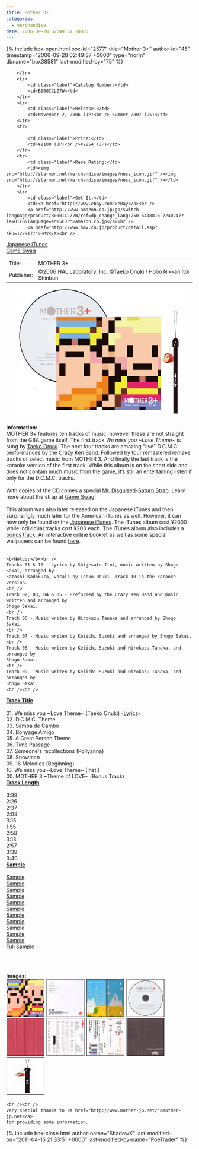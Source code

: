 ```yaml
---
title: Mother 3+
categories:
  - merchandise
date: 2006-09-28 02:49:37 +0000
---
```

{% include box-open.html box-id="2577" title="Mother 3+" author-id="45" timestamp="2006-09-28 02:49:37 +0000" type="norm" dbname="box38581" last-modified-by="75" %}
<div class="gameinfo">
	<table>
		<tr>
			<td class="label">Title:</td>
			<td>MOTHER 3+</td>
		</tr>
		<tr>
			<td class="label">Publisher:</td>
			<td>©2006 HAL Laboratory, Inc. ©Taeko Onuki / Hobo Nikkan Itoi Shinbun</td>

		</tr>
		<tr>
			<td class="label">Catalog Number:</td>
			<td>B000ICLZ7W</td>
		</tr>
		<tr>
			<td class="label">Release:</td>
			<td>November 2, 2006 (JP)<br /> Summer 2007 (US)</td>
		</tr>
		<tr>

			<td class="label">Price:</td>
			<td>¥2100 (JP)<br />¥2854 (JP)</td>
		</tr>
		<tr>
			<td class="label">Rare Rating:</td>
			<td><img src="http://starmen.net/merchandise/images/ness_icon.gif" /><img src="http://starmen.net/merchandise/images/ness_icon.gif" /></td>
		</tr>
		<tr>
			<td class="label">Get It:</td>
			<td><a href="http://www.ebay.com">eBay</a><br />
			<a href="http://www.amazon.co.jp/gp/switch-language/product/B000ICLZ7W/ref=dp_change_lang/250-6418816-7240247?ie=UTF8&language=en%5FJP">amazon.co.jp</a><br />
			<a href="http://www.hmv.co.jp/product/detail.asp?sku=1229177">HMV</a><br />
<a href="http://itunes.apple.com/jp/album/mother3/id204320098">Japanese iTunes</a><br />
                        <a href="http://gameswag.com/view/mother-3-soundtrack/">Game Swag</a>
		</td>
		</tr>
	</table>
</div>

<p>
	<center>
	<img src="/merchandise/images/m3cd_title.png" border="0" title="MOTHER 3+" />
	</center>
</p>

<b>Information:</b>
	<br />
MOTHER 3+ features ten tracks of music, however these are not straight from the GBA game itself.  The first track <i>We miss you ~Love Theme~</i> is sung by <a href="http://nippop.com/artists/Taeko_Onuki/">Taeko Onuki</a>. The next four tracks are amazing "live" D.C.M.C. performances by the <a href="http://www.crazykenband.com/">Crazy Ken Band</a>. Followed by four remastered remake tracks of select music from MOTHER 3. And finally the last track is the karaoke version of the first track. While this album is on the short side and does not contain much music from the game, it’s still an entertaining listen if only for the D.C.M.C. tracks.
	<br /><br />
With copies of the CD comes a special <a href="/merchandise/images/m3cd_ninjastrap.jpg">Mr. Disguised-Saturn Strap</a>. Learn more about the strap at <a href="http://gameswag.com/view/mother-3-incognito-mr-saturn-strap/">Game Swag</a>! 
	<br /><br />
This album was also later released on the Japanese iTunes and then surprisingly much later for the American iTunes as well. However, it can now only be found on the <a href="http://itunes.apple.com/jp/album/mother3/id204320098">Japanese iTunes</a>. The iTunes album cost ¥2000 while individual tracks cost ¥200 each. The iTunes album also includes a <a href="samples/MOTHER 3+ - MOTHER 3 ~Theme of LOVE~ (Bonus Track) [Sample].mp3">bonus track</a>. An interactive online booklet as well as some special wallpapers can be found <a href="http://www.1101.com/MOTHER3/">here</a>.
	<br /><br />

	<b>Notes:</b><br />
	Tracks 01 & 10 - Lyrics by Shigesato Itoi, music written by Shogo Sakai, arranged by 
	Satoshi Kadokura, vocals by Taeko Onuki. Track 10 is the karaoke version.
	<br />
	Track 02, 03, 04 & 05 - Preformed by the Crazy Ken Band and music written and arranged by 
	Shogo Sakai.
	<br />
	Track 06 - Music writen by Hirokazu Tanaka and arranged by Shogo Sakai.
	<br />
	Track 07 - Music writen by Keiichi Suzuki and arranged by Shogo Sakai.
	<br />
	Track 08 - Music writen by Keiichi Suzuki and Hirokazu Tanaka, and arranged by 
	Shogo Sakai.
	<br />
	Track 09 - Music writen by Keiichi Suzuki and Hirokazu Tanaka, and arranged by 
	Shogo Sakai.
	<br /><br />

<table1 />
	<b><u>Track Title</u></b><br /><br />
	01. We miss you ~Love Theme~ (Taeko Onuki) <a href="/merchandise/music/lyrics/m3+lyrics.txt">-Lyrics-</a><br />
	02. D.C.M.C. Theme<br />
	03. Samba de Cambo<br />
	04. Bonyage Amigo<br />
	05. A Great Person Theme<br />
	06. Time Passage<br />
	07. Someone's recollections (Pollyanna)<br />
	08. Snowman<br />
	09. 16 Melodies (Beginning)<br />
	10. We miss you ~Love Theme~ (Inst.)<br />
	00. MOTHER 3 ~Theme of LOVE~ (Bonus Track)<br />
<table2 />
	<u><b>Track Length</b></u><br /><br />
	3:39<br />
	2:26<br />
	2:37<br />
	2:08<br />
	3:15<br />
	1:55<br />
	2:58<br />
	3:13<br />
	2:57<br />
	3:39<br />
	3:40<br />
<table2 />
	<u><b>Sample</b></u><br /><br />
	<a href="samples/MOTHER 3+ - 01 - We miss you ~Love Theme~ (Taeko Onuki) [Sample]">Sample</a><br />
	<a href="samples/MOTHER 3+ - 02 - D.C.M.C. Theme [Sample].mp3">Sample</a><br />
	<a href="samples/MOTHER 3+ - 03 - Samba de Cambo [Sample].mp3">Sample</a><br />
	<a href="samples/MOTHER 3+ - 04 - Bonyage Amigo [Sample].mp3">Sample</a><br />
	<a href="samples/MOTHER 3+ - 05 - A Great Person Theme [Sample].mp3">Sample</a><br />
	<a href="samples/MOTHER 3+ - 06 - Time Passage [Sample].mp3">Sample</a><br />
	<a href="samples/MOTHER 3+ - 07 - Someone's recollections (Pollyanna) [Sample].mp3">Sample</a><br />
	<a href="samples/MOTHER 3+ - 08 - Snowman [Sample].mp3">Sample</a><br />
	<a href="samples/MOTHER 3+ - 09 - 16 Melodies (Beginning) [Sample].mp3">Sample</a><br />
	<a href="samples/MOTHER 3+ - 10 - We miss you ~Love Theme~ (Inst.) [Sample].mp3">Sample</a><br />
	<a href="samples/MOTHER 3+ - MOTHER 3 ~Theme of LOVE~ (Bonus Track) [Sample].mp3">Sample</a><br />
	<a href="samples/MOTHER 3+ - [Full Sample].mp3">Full Sample</a><br />

<table3 />

<br /><br />

<b>Images:</b>
	<br />
<a href="/merchandise/images/m3cd_album_front.jpg" ><img src="/merchandise/images/m3cd_album_front.jpg" title="MOTHER 3+ (Front)" border="1" width="100" height="100" hspace="1" /></a>
<a href="/merchandise/images/m3cd_album_back.jpg" ><img src="/merchandise/images/m3cd_album_back.jpg" title="MOTHER 3+ (Back)" border="1" width="100" height="100" hspace="1" /></a>
<a href="/merchandise/images/m3cd_album_inside.jpg" ><img src="/merchandise/images/m3cd_album_inside.jpg" title="MOTHER 3+ (Inside)" border="1" width="100" height="100" hspace="1" /></a>
<a href="/merchandise/images/m3cd_cd.jpg" ><img src="/merchandise/images/m3cd_cd.jpg" title="CD" border="1" width="100" height="100" hspace="1" /></a>
<a href="/merchandise/images/m3cd_insert1.jpg" ><img src="/merchandise/images/m3cd_insert1.jpg" title="Insert" border="1" width="100" height="100" hspace="1" /></a>
<a href="/merchandise/images/m3cd_insert2.jpg" ><img src="/merchandise/images/m3cd_insert2.jpg" title="Insert" border="1" width="100" height="100" hspace="1" /></a>
<a href="/merchandise/images/m3cd_tag_front.jpg" ><img src="/merchandise/images/m3cd_tag_front.jpg" title="Tag (Front)" border="1" width="100" height="100" hspace="1" /></a>
<a href="/merchandise/images/m3cd_tag_back.jpg" ><img src="/merchandise/images/m3cd_tag_back.jpg" title="Tag (Back)" border="1" width="100" height="100" hspace="1" /></a>
<a href="/merchandise/images/m3cd_ninjastrap.jpg" ><img src="/merchandise/images/m3cd_ninjastrap.jpg" title="Mr. Disguised-Saturn Strap" border="1" width="100" height="100" hspace="1" /></a>

	<br /><br />
	Very special thanks to <a href="http://www.mother-jp.net/">mother-jp.net</a> 
	for providing some information.
{% include box-close.html author-name="ShadowX" last-modified-on="2011-04-15 21:33:51 +0000" last-modified-by-name="PoeTrader" %}
